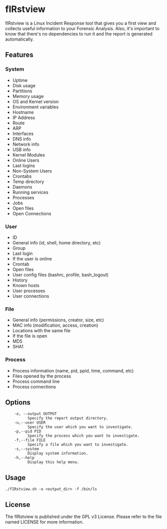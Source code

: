 # fIRstview

fIRstview is a Linux Incident Response tool that gives you a first view and collects useful information to your Forensic Analysis. Also, it's important to know that there's no dependencies to run it and the report is generated automatically.

## **Features**

### System

- Uptime
- Disk usage
- Partitions
- Memory usage
- OS and Kernel version
- Environment variables
- Hostname
- IP Address
- Route
- ARP
- Interfaces
- DNS info
- Network info
- USB info
- Kernel Modules
- Online Users
- Last logins
- Non-System Users
- Crontabs
- Temp directory
- Daemons
- Running services
- Processes
- Jobs
- Open files
- Open Connections

### User

- ID
- General info (id, shell, home directory, etc)
- Group
- Last login
- If the user is online
- Crontab
- Open files
- User config files (bashrc, profile, bash_logout)
- History
- Known hosts
- User processes
- User connections

### File

- General info (permissions, creator, size, etc)
- MAC info (modification, access, creation)
- Locations with the same file
- If the file is open
- MD5
- SHA1

### Process

- Process information (name, pid, ppid, time, command, etc)
- Files opened by the process
- Process command line
- Process connections

## **Options**

```
    -o, --output OUTPUT
          Specify the report output directory.
    -u,--user USER     
          Specify the user which you want to investigate.
    -p,--pid PID      
          Specify the process which you want to investigate.
    -f,--file FILE
          Specify a file which you want to investigate.
    -s,--system
          Display system information.
    -h,--help          
          Display this help menu.
```

## **Usage**

```
./fIRstview.sh -o <output_dir> -f /bin/ls
```

## **License**

The fIRstview is published under the GPL v3 License. Please refer to the file named LICENSE for more information.
